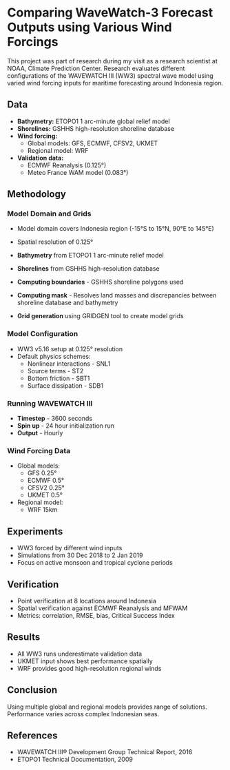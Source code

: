 # Comparing WaveWatch-3 Forecast Outputs using Various Wind Forcings

This project was part of research during my visit as a research scientist at NOAA, Climate Prediction Center. Research evaluates different configurations of the WAVEWATCH III (WW3) spectral wave model using varied wind forcing inputs for maritime forecasting around Indonesia region.

## Data

- **Bathymetry:** ETOPO1 1 arc-minute global relief model 
- **Shorelines:** GSHHS high-resolution shoreline database
- **Wind forcing:**
  - Global models: GFS, ECMWF, CFSV2, UKMET
  - Regional model: WRF
- **Validation data:** 
  - ECMWF Reanalysis (0.125°)
  - Meteo France WAM model (0.083°)

## Methodology

### Model Domain and Grids

- Model domain covers Indonesia region (-15°S to 15°N, 90°E to 145°E)
- Spatial resolution of 0.125°

- **Bathymetry** from ETOPO1 1 arc-minute relief model
- **Shorelines** from GSHHS high-resolution database
- **Computing boundaries** - GSHHS shoreline polygons used
- **Computing mask** - Resolves land masses and discrepancies between shoreline database and bathymetry
- **Grid generation** using GRIDGEN tool to create model grids

### Model Configuration

- WW3 v5.16 setup at 0.125° resolution  
- Default physics schemes:
  - Nonlinear interactions - SNL1
  - Source terms - ST2 
  - Bottom friction - SBT1
  - Surface dissipation - SDB1

### Running WAVEWATCH III

- **Timestep** - 3600 seconds
- **Spin up** - 24 hour initialization run
- **Output** - Hourly

### Wind Forcing Data

- Global models:
  - GFS 0.25°
  - ECMWF 0.5°
  - CFSV2 0.25°
  - UKMET 0.5°
- Regional model:
  - WRF 15km

## Experiments

- WW3 forced by different wind inputs 
- Simulations from 30 Dec 2018 to 2 Jan 2019
- Focus on active monsoon and tropical cyclone periods

## Verification 

- Point verification at 8 locations around Indonesia
- Spatial verification against ECMWF Reanalysis and MFWAM
- Metrics: correlation, RMSE, bias, Critical Success Index

## Results

- All WW3 runs underestimate validation data
- UKMET input shows best performance spatially
- WRF provides good high-resolution regional winds

## Conclusion

Using multiple global and regional models provides range of solutions. Performance varies across complex Indonesian seas.

## References

- WAVEWATCH III® Development Group Technical Report, 2016
- ETOPO1 Technical Documentation, 2009
